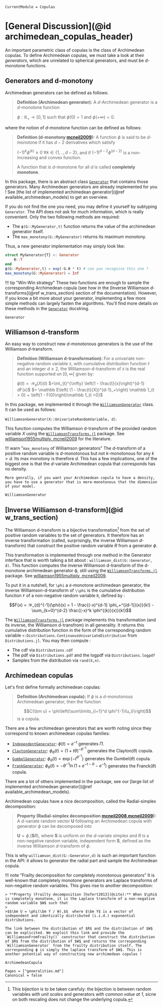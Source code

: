 ```@meta
CurrentModule = Copulas
```

# [General Discussion](@id archimedean_copulas_header)

An important parametric class of copulas is the class of Archimedean copulas. To define Archimedean copulas, we must take a look at their *generators*, which are unrelated to spherical generators, and must be $d$-monotone functions. 

## Generators and d-monotony

Archimedean generators can be defined as follows:
> **Definition (Archimedean generator):** A $d$-Archimedean generator is a $d$-monotone function 
>
>$\phi :\mathbb R_+ \to [0,1]$ such that $\phi(0) = 1$ and $\phi(+\infty) = 0$.

where the notion of $d$-monotone function can be defined as follows: 

> **Definition (d-monotony [mcneil2009](@cite)):** A function $\phi$ is said to be $d$-monotone if it has $d-2$ derivatives which satisfy 
>
> $(-1)^k \phi^{(k)} \ge 0 \;\forall k \in \{1,..,d-2\},$ and if $(-1)^{d-2}\phi^{(d-2)}$ is a non-increasing and convex function. 
>
>A function that is $d$-monotone for all $d$ is called **completely monotone**.


In this package, there is an abstract class [`Generator`](@ref) that contains those generators. Many Archimedean generators are already implemented for you ! See [the list of implemented archimedean generator](@ref available_archimedean_models) to get an overview. 

If you do not find the one you need, you may define it yourself by subtyping `Generator`. The API does not ask for much information, which is really convenient. Only the two following methods are required:

* The `ϕ(G::MyGenerator,t)` function returns the value of the archimedean generator itself. 
* The `max_monotony(G::MyGenerator)` returns its maximum monotony. 

Thus, a new generator implementation may simply look like:

```julia
struct MyGenerator{T} <: Generator
    θ::T
end
ϕ(G::MyGenerator,t) = exp(-G.θ * t) # can you recognise this one ?
max_monotony(G::MyGenerator) = Inf
```
!!! tip "Win-Win strategy"
    These two functions are enough to sample the corresponding Archimedean copula (see how in the [Inverse Williamson $d$-transforms](@ref w_trans_section) section of the documentation). However, if you know a bit more about your generator, implementing a few more simple methods can largely fasten the algorithms. You'll find more details on these methods in the [`Generator`](@ref) docstring.

```@docs
Generator
```

## Williamson d-transform

An easy way to construct new $d$-monotonous generators is the use of the Williamson $d$-transform.

> **Definition (Williamson d-transformation):** For a univariate non-negative random variable ``X``, with cumulative distribution function ``F`` and an integer $d\ge 2$, the Williamson-d-transform of ``X`` is the real function supported on $[0,\infty[$ given by:
>
> $\phi(t) = 𝒲_{d}(X)(t)$
> $=\int_{t}^{\infty} \left(1 - \frac{t}{x}\right)^{d-1} dF(x)$
> $= \mathbb E\left( (1 - \frac{t}{X})^{d-1}_+\right) \mathbb 1_{t > 0} + \left(1 - F(0)\right)\mathbb 1_{t <0}$

In this package, we implemented it through the [`WilliamsonGenerator`](@ref) class. It can be used as follows: 

`WilliamsonGenerator(X::UnivariateRandomVariable, d)`.

This function computes the Williamson d-transform of the provided random variable $X$ using the [`WilliamsonTransforms.jl`](https://github.com/lrnv/WilliamsonTransforms.jl) package. See [williamson1955multiply, mcneil2009](@cite) for the literature. 

!!! warn "`max_monotony` of Williamson generators"
    The $d$-transform of a positive random variable is $d$-monotonous but not $k$-monotonous for any $k > d$. Its max monotony is therefore $d$. This has a few implications, one of the biggest one is that the $d$-variate Archimedean copula that corresponds has no density. 
    
    More genrally, if you want your Archimedean copula to have a density, you have to use a generator that is more-monotonous that the dimension of your model. 




```@docs
WilliamsonGenerator
```

## [Inverse Williamson d-transform](@id w_trans_section)


The Williamson d-transform is a bijective transformation[^1] from the set of positive random variables to the set of generators. It therefore has an inverse transformation (called, surprisingly, the inverse Williamson $d$-transform) that construct the positive random variable *R* from a generator $\phi$.

[^1]:

    This bijection is to be taken carefuly: the bijection is between random variables *with unit scales* and generators *with common value at 1*, sicne on both rescaling does not change the underlying copula. 

This transformation is implemented through one method in the Generator interface that is worth talking a bit about : `williamson_dist(G::Generator, d)`. This function computes the inverse Williamson d-transform of the d-monotone archimedean generator ϕ, still using the [`WilliamsonTransforms.jl`](https://github.com/lrnv/WilliamsonTransforms.jl) package. See [williamson1955multiply, mcneil2009](@cite).

To put it in a nutshell, for ``\phi`` a ``d``-monotone archimedean generator, the inverse Williamson-d-transform of ``\\phi`` is the cumulative distribution function ``F`` of a non-negative random variable ``R``, defined by : 

```math
F(x) = 𝒲_{d}^{-1}(\phi)(x) = 1 - \frac{(-x)^{d-1} \phi_+^{(d-1)}(x)}{k!} - \sum_{k=0}^{d-2} \frac{(-x)^k \phi^{(k)}(x)}{k!}
```

The [`WilliamsonTransforms.jl`](https://github.com/lrnv/WilliamsonTransforms.jl) package implements this transformation (and its inverse, the Williamson d-transfrom) in all generality. It returns this cumulative distribution function in the form of the corresponding random variable `<:Distributions.ContinuousUnivariateDistribution` from `Distributions.jl`. You may then compute : 
* The cdf via `Distributions.cdf`
* The pdf via `Distributions.pdf` and the logpdf via `Distributions.logpdf`
* Samples from the distribution via `rand(X,n)`.


## Archimedean copulas

Let's first define formally archimedean copulas: 

> **Definition (Archimedean copula):** If $\phi$ is a $d$-monotonous Archimedean generator, then the function 
>
>$$C(\bm u) = \phi\left(\sum\limits_{i=1}^d \phi^{-1}(u_i)\right)$$ is a copula. 

There are a few archimedean generators that are worth noting since they correspond to known archimedean copulas families: 
* [`IndependentGenerator`](@ref): $\phi(t) =e^{-t} \text{ generates } \Pi$.
* [`ClaytonGenerator`](@ref): $\phi_{\theta}(t) = \left(1+t\theta\right)^{-\theta^{-1}}$ generates the $\mathrm{Clayton}(\theta)$ copula.
* [`GumbelGenerator`](@ref): $\phi_{\theta}(t) = \exp\{-t^{\theta^{-1}}\}$ generates the $\mathrm{Gumbel}(\theta)$ copula.
* [`FrankGenerator`](@ref): $\phi_{\theta}(t) = -\theta^{-1}\ln\left(1+e^{-t-\theta}-e^{-t}\right)$ generates the $\mathrm{Franck}(\theta)$ copula.

There are a lot of others implemented in the package, see our [large list of implemented archimedean generator](@ref available_archimedean_models). 

Archimedean copulas have a nice decomposition, called the Radial-simplex decomposition: 

> **Property (Radial-simplex decomposition [mcneil2008,mcneil2009](@cite)):** A $d$-variate random vector $\bm U$ following an Archimedean copula with generator $\phi$ can be decomposed into 
>
> $\bm U = \phi.(\bm S R),$
> where $\bm S$ is uniform on the $d$-variate simplex and $R$ is a non-negative random variable, independent form $\bm S$, defined as the inverse Williamson $d$-transform of $\phi$.  


This is why `williamson_dist(G::Generator,d)` is such an important function in the API: it allows to generator the radial part and sample the Archimedean copula. 

!!! note "Frailty decomposition for completely monotonous generators"
    It is well-known that completely monotone generators are Laplace transforms of non-negative random variables. This gives rise to another decomposition:

    > **Property (Frailty decomposition [hofert2013](@cite):** When $\phi$ is completely monotone, it is the Laplace transform of a non-negative random variable $W$ such that
    >
    >$$\bm U = \phi(\bm Y / W),$$  where $\bm Y$ is a vector of independent and identically distributed (i.i.d.) exponential distributions.

    The link between the distribution of $R$ and the distribution of $W$ can be explicited. We exploit this link and provide the `WilliamsonFromFrailty()` constructor that construct the distribution of $R$ from the distribution of $W$ and returns the corresponding  `WilliamsonGenerator` from the frailty distribution itself. The corresponding ϕ is simply the laplace transform of $W$. This is another potential way of constructing new archimedean copulas !  

```@docs
ArchimedeanCopula
```


```@bibliography
Pages = ["generalities.md"]
Canonical = false
```
